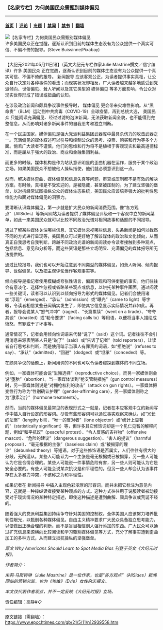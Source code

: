 ### 【名家专栏】为何美国民众需甄别媒体偏见

---

#### [首页](../../../..?n12939558) &nbsp;|&nbsp; [评论](../../../../../epoch-comment?n12939558) &nbsp;|&nbsp; [专题](../../../../../epoch-special?n12939558) &nbsp;|&nbsp; [禁闻](../../../../../epoch-news?n12939558) &nbsp;|&nbsp; [禁书](../../../../../books?n12939558) &nbsp;|&nbsp; [翻墙](https://github.com/gfw-breaker/nogfw/blob/master/README.md?n12939558)


<div><img alt="【名家专栏】为何美国民众需甄别媒体偏见" class="attachment-djy_600_400 size-djy_600_400 wp-post-image" src="https://i.epochtimes.com/assets/uploads/2021/05/id12939566-newspaper-1595773_1920-1200x800-600x400.jpg"/>
<div class="caption">
 许多美国民众正在觉醒，逐渐认识到目前的媒体生态没有为公众提供一个真实可信、不偏不倚的报导。(Steve Buissinne/Pixabay)
</div></div><hr/><div class="post_content" id="artbody" itemprop="articleBody">
 <!-- article content begin -->
 <p>
  【大纪元2021年05月11日讯】（英文大纪元专栏作家Julie Mastrine撰文／信宇编译）许多
  <ok href="https://www.epochtimes.com/gb/tag/%E7%BE%8E%E5%9B%BD%E6%B0%91%E4%BC%97.html">
   美国民众
  </ok>
  正在觉醒，逐渐认识到目前的媒体生态没有为公众提供一个真实可信、不偏不倚的报导。
  <ok href="https://www.epochtimes.com/gb/tag/%E6%96%B0%E9%97%BB%E6%8A%A5%E5%AF%BC.html">
   新闻报导
  </ok>
  应该客观公正，为读者提供事实真相，让公众自行决定对各种事件的看法；而现实状况却相反，广大读者越来越多地感受到党派倾向、世俗偏见、耸人听闻以及其它类型的
  <ok href="https://www.epochtimes.com/gb/tag/%E5%AA%92%E4%BD%93%E5%81%8F%E8%A7%81.html">
   媒体偏见
  </ok>
  等多方面影响，令公众对现实世界形成了错误或扭曲的认知。
 </p>
 <p>
  在涉及政治新闻和颇具争议事件报导时，
  <ok href="https://www.epochtimes.com/gb/tag/%E5%AA%92%E4%BD%93%E5%81%8F%E8%A7%81.html">
   媒体偏见
  </ok>
  更会带来灾难性影响。从“黑命贵”（BLM）运动到中共病毒（COVID-19）全球疫情，再到总统大选，
  <ok href="https://www.epochtimes.com/gb/tag/%E7%BE%8E%E5%9B%BD%E6%B0%91%E4%BC%97.html">
   美国民众
  </ok>
  只能阅读充满偏见、经过过滤的泡沫新闻，无法获取新闻全貌，也不能得到完整信息，从而影响对诸多新闻事件的自我思考和独立判断。
 </p>
 <p>
  在一个民主国家，媒体偏见是强大党派利益集团武器库中最具杀伤力的攻击武器之一。充满偏见的媒体叙述可以引导和控制公众的思考、投票、购买和行为等多个方面。倘若广大读者不谨慎，他们的思维和行为将不是植根于客观现实和最高道德标准，而是屈从于强大的政治、商业和金融集团利益。
 </p>
 <p>
  而更多的时候，媒体机构是作为站队意识明显的歪曲机器在运作，服务于某个政治立场。如果美国民众不想被他人操纵指使，他们就必须意识到这一点。
 </p>
 <p>
  然而，解决媒体歪曲、媒体偏见和信息失真等问题，审查或压制都不是有效的解决方案。有时候，真相是不受欢迎的，是被隐藏，甚至被压制的。为了建立坚强的堡垒，以对抗经常试图操纵公众的媒体生态系统，美国民众应该培养强大的批判性思维能力和面对媒体偏见的洞察力。
 </p>
 <p>
  要清晰认识媒体偏见，第一步就是扩大民众的新闻消费范围。像“各方观点”（AllSides）等新闻网站为读者提供了媒体偏见评级和一个客观中立的新闻菜单，如此一来美国民众就可以比较不同政治光谱对相同故事和话题的不同报导。
 </p>
 <p>
  通过了解某些媒体关注哪些信息，其它媒体忽视哪些信息，头条新闻是如何以截然不同的方式进行呈现等，美国民众可以更好地了解该媒体的政治和文化倾向，从而真正自我思考自我判断。跨越不同政治光谱的新闻阅读亦令读者接触到多种观点，包括信息、意见和分析等，而这些资讯是那些立场明显、充满偏见的媒体报导所无法提供的。
 </p>
 <p>
  通过比较报导，我们也可以开始注意到不同类型的媒体偏见，如耸人听闻、倾向报导、世俗偏见，以及把主观评论当作客观事实等。
 </p>
 <p>
  倾向报导是指记者使用模糊或夸张性语言，偏离客观和可供衡量的事实。他们往往会有意淡化、选择性忽视或省略某些观点或信息，以烘托某种事件画面。通过阅读一些关键词，读者可以认识到以倾向报导为形式的媒体偏见。记者们会使用诸如“浮现”（emerged）、“承认”（admission）或“曝光”（came to light）等字眼，令读者相信某些丑闻确实发生了，即使其它信息显示实际情况并非如此。再者，报导会说某人“怒气冲冲”（raged）、“长篇累牍”（went on a tirade）、“夸夸其谈”（boasted）或“勒令要求”（facing calls to）等用语，以便将当事人描绘成愤怒、有罪或干了坏事等。
 </p>
 <p>
  通常情况下，记者会用倾向性词语来代替“说了”（said）这个词。记者往往不会引用消息来源表明某人只是“说了”（said）或“告诉了记者”（told reporters），让读者自行思考和判断，而是使用暗示当事人有罪责的词语，如“拒绝说”（refuses to say）、“承认”（admitted）、“回避”（dodged）或“坦承”（conceded）等。
 </p>
 <p>
  在颇具争议的话题上，新闻用词的不同也可以令读者窥探到媒体的不同立场。
 </p>
 <p>
  例如，一家媒体可能会说“生殖选择”（reproductive choice），而另一家媒体则会说“堕胎”（abortion）。当一家媒体谈到“枪支管制措施”（gun control measures）时，另一家媒体则说是“对拥枪权利的攻击”（attack on gun rights）。一家媒体把变性行为称为“性别确认护理”（gender-affirming care），另一家媒体则称之为“激素治疗”（hormone treatments）。
 </p>
 <p>
  然而，当前的媒体偏见最常见的表现形式之一就是，记者在本应客观中立的新闻写作中插入自行设定的形容词。尽管有些形容词可以通过事实观察来确认，如“冗长的法案”（lengthy bill）、“唯一的反对者”（lone objector）或“统计上显著的”（statistically significant）等，但许多其它修饰词却是一个见仁见智的解释问题，例如“和平抗议”（peaceful protest）、“令人反感的吉祥物”（offensive mascot）、“危险的建议”（dangerous suggestion）、“害人的提议”（harmful proposal）、“毫无根据的主张”（baseless claim）或“被揭穿的理论”（debunked theory）等短语。对于这些修饰语是否属实，人们往往有很大的分歧，无所适从。某些人可能认为一个主张是毫无根据或已被揭穿，另一些人可能认为它是合情合理的。某些人可能说一件事情危险有害，另一些人则可能认为它是安全必要的。有些人可能会说某次抗议是和平理性的，但另一些人却会认为该事件存在太多暴力冲突，不该称之为和平理性。
 </p>
 <p>
  如果记者在
  <ok href="https://www.epochtimes.com/gb/tag/%E6%96%B0%E9%97%BB%E6%8A%A5%E5%AF%BC.html">
   新闻报导
  </ok>
  中插入主观色彩浓厚的形容词，而并未把它标注为意见内容，这就是一种操纵读者接受某种观点的方式。这种方式往往用于说服读者被动接受对于现实情况的某种特定描述，即使这种描述是遭到曲解、颇具争议或荒诞不经的。
 </p>
 <p>
  随着强大的党派利益集团持续争夺针对美国的控制权，全体美国人应该努力培养批判性眼光，以甄别各种媒体偏见。自由主义精神要求广大民众具备独立思考能力，以便做出正确合理的判断，而不是盲目相信别人强行添加的东西。广大民众可以通过扩充信息来源横向比较阅读和学习甄别媒体偏见等方式，充分了解事实遭到歪曲加工的多种方式，从而建立抵抗操纵的坚强堡垒。
 </p>
 <p>
  <em>
   原文
   <ok href="https://www.theepochtimes.com/why-americans-should-learn-to-spot-media-bias_3803471.html">
    Why Americans Should Learn to Spot Media Bias
   </ok>
   刊登于英文《大纪元时报》。
  </em>
 </p>
 <p>
  <em>
   作者简介：
  </em>
 </p>
 <p>
  <em>
   朱莉‧马斯特琳（Julie Mastrine）是一位作家，也是“各方观点”（AllSides）新闻网站的营销总监，也为《埃维》（Evie）女性杂志撰文。
  </em>
 </p>
 <p>
  <em>
   本文仅代表作者观点，并不一定反映《大纪元时报》立场。
  </em>
 </p>
 <p>
  责任编辑：高静#◇
 </p>
 <!-- article content end -->
 <div id="below_article_ad">
 </div>
</div>


---

原文链接（需翻墙）：https://www.epochtimes.com/gb/21/5/11/n12939558.htm